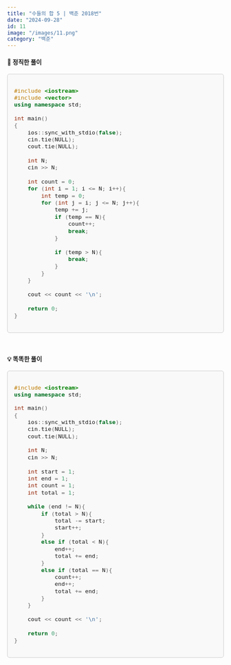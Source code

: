 ```yaml
---
title: "수들의 합 5 | 백준 2018번"
date: "2024-09-28"
id: 11
image: "/images/11.png"
category: "백준"
---
```

<style>
  .code-block {
    background-color: #f9f9f9;
    border: 1px solid #ccc;
    border-radius: 5px;
    padding: 15px;
    font-family: 'jetbrains-mono-regular', monospace;
    font-size: 1.1em;
    overflow-x: auto;
  }
</style>

<h4><strong>📓 정직한 풀이</strong></h4>

<div class="code-block " style="margin-bottom: 50px">

```c++
#include <iostream>
#include <vector>
using namespace std;

int main()
{
    ios::sync_with_stdio(false);
    cin.tie(NULL);
    cout.tie(NULL);
    
    int N;
    cin >> N;
    
    int count = 0;
    for (int i = 1; i <= N; i++){
        int temp = 0;
        for (int j = i; j <= N; j++){
            temp += j;
            if (temp == N){
                count++;
                break;
            }
            
            if (temp > N){
                break;
            }
        }
    }
    
    cout << count << '\n';
    
    return 0;
}
```
</div>

<h4><strong>💡 똑똑한 풀이</strong></h4>

<div class="code-block">

```c++
#include <iostream>
using namespace std;

int main()
{
    ios::sync_with_stdio(false);
    cin.tie(NULL);
    cout.tie(NULL);
    
    int N;
    cin >> N;
    
    int start = 1;
    int end = 1;
    int count = 1;
    int total = 1;
    
    while (end != N){
        if (total > N){
            total -= start;
            start++;
        }
        else if (total < N){
            end++;
            total += end;
        }
        else if (total == N){
            count++;
            end++;
            total += end;
        }
    }
    
    cout << count << '\n';
    
    return 0;
}
```
</div>